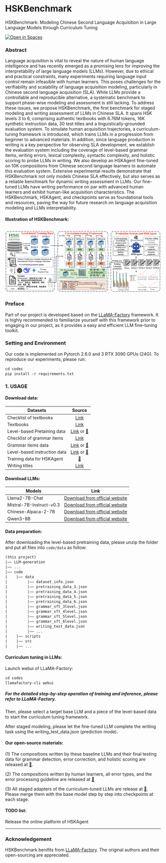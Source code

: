 # HSKBenchmark
HSKBenchmark: Modeling Chinese Second Language Acquisition in Large Language Models through Curriculum Tuning

[![Open in Spaces](https://img.shields.io/badge/🤗-Open%20in%20Spaces-blue)](https://huggingface.co/CharlesYeung001/HSKBenchmark_adapters/tree/main)

### Abstract
Language acquisition is vital to reveal the nature of human language intelligence and has recently emerged as a promising lens for improving the interpretability of large language models (LLMs). However, due to ethical and practical constraints, many experiments requiring language input control remain infeasible with human learners. This poses challenges for the verifiability and scalability of language acquisition modeling, particularly in Chinese second language acquisition (SLA). While LLMs provide a controllable and reproducible alternative, a systematic benchmark to support phase-wise modeling and assessment is still lacking. To address these issues, we propose HSKBenchmark, the first benchmark for staged modeling and writing assessment of LLMs in Chinese SLA. It spans HSK levels 3 to 6, comprising authentic textbooks with 6.76M tokens, 16K synthetic instruction data, 30 test titles and a linguistically-grounded evaluation system. To simulate human acquisition trajectories, a curriculum-tuning framework is introduced, which trains LLMs in a progression from beginner to advanced materials. In addition, since language production in writing is a key perspective for observing SLA development, we establish the evaluation system including the coverage of level-based grammar items, writing errors, lexical complexity, syntactic complexity, and holistic scoring to probe LLMs in writing. We also develop an HSKAgent fine-tuned on 10K compositions from Chinese second language learners to automate this evaluation system. Extensive experimental results demonstrate that HSKBenchmark not only models Chinese SLA effectively, but also serves as a reliable benchmark for dynamic writing assessment in LLMs. Our fine-tuned LLMs have writing performance on par with advanced human learners and exhibit human-like acquisition characteristics. The HSKBenchmark, HSKAgent, and checkpoints serve as foundational tools and resources, paving the way for future research on language acquisition modeling and LLMs interpretability.

#### Illustration of HSKBenchmark:
![image](./benchmark_framework.png)
---

### Preface
Part of our project is developed based on the [LLaMA-Factory](https://github.com/hiyouga/LLaMA-Factory) framework. It is highly recommended to familiarize yourself with this framework prior to engaging in our project, as it provides a easy and efficient LLM fine-tuning toolkit.

### Setting and Environment
Our code is implemented on Pytorch 2.6.0 and 3 RTX 3090 GPUs (24G). 
To reproduce our experiments, please run: 
```.
cd codes
pip install -r requirements.txt
```
### 1. USAGE
#### Download data: 
Datasets | Source
--- | :---:
Checklist of textbooks | [Link](https://github.com/CharlesYang030/HSKB/blob/main/data/pretraining_data/textbook_checklist.xlsx)
Textbooks | [Link](https://github.com/CharlesYang030/HSKB/tree/main/data/pretraining_data/pretrain-data)
Level-based Pretaining data | [Link](https://github.com/CharlesYang030/HSKB/tree/main/data/pretraining_data) or  [🤗](https://huggingface.co/datasets/CharlesYeung001/Curriculum_Tuning_Training_Data)
Checklist of grammar items | [Link](https://github.com/CharlesYang030/HSKB/blob/main/data/grammar_instruction_data/grammar_items/HSK_grammar_items_selected_collection.xlsx)
Grammar items data | [Link](https://github.com/CharlesYang030/HSKB/tree/main/data/grammar_instruction_data/grammar_items) or  [🤗](https://huggingface.co/datasets/CharlesYeung001/Curriculum_Tuning_Training_Data)
Level-based instruction data | [Link](https://github.com/CharlesYang030/HSKB/tree/main/data/grammar_instruction_data/level_based_sft_data) or  [🤗](https://huggingface.co/datasets/CharlesYeung001/Curriculum_Tuning_Training_Data)
Training data for HSKAgent | [🤗](https://huggingface.co/datasets/CharlesYeung001/Curriculum_Tuning_Training_Data)
Writing titles | [Link](https://github.com/CharlesYang030/HSKB/blob/main/codes/data/writing_test_data.json)

#### Download LLMs: 
Models | Link
--- | :---:
Llama2-7B-Chat | [Download from official website](https://www.llama.com/llama2/)
Mistral-7B-Instruct-v0.3 | [Download from official website](https://huggingface.co/mistralai/Mistral-7B-Instruct-v0.3)
Chinese-Alpaca-2-7B | [Download from official website](https://huggingface.co/hfl/chinese-alpaca-2-7b)
Qwen3-8B | [Download from official website](https://huggingface.co/Qwen/Qwen3-8B)

#### Data preparation:
After downloading the level-based pretraining data, please unzip the folder and put all files into `code/data` as follow:
```.
(this project)
|—— LLM-generation
|—— ...
|—— code
|    |—— data
|         |—— dataset_info.json
|         |—— pretraining_data_3.json
|         |—— pretraining_data_4.json
|         |—— pretraining_data_5.json
|         |—— pretraining_data_6.json
|         |—— grammar_sft_3level.json
|         |—— grammar_sft_4level.json
|         |—— grammar_sft_5level.json
|         |—— grammar_sft_6level.json
|         |—— writing_test_data.json
|         |—— ...
|    |—— scripts
|    |—— src
|    |—— ...
```

#### Curriculum tuning in LLMs:
Launch webui of LLaMA-Factory:
```.
cd codes
llamafactory-cli webui
```
##### For the detailed step-by-step operation of training and inference, please refer to LLaMA-Factory.

Then, please select a target base LLM and a piece of the level-based data to start the curriculum tuning framework.

After staged modeling, please let the fine-tuned LLM complete the writing task using the writing_test_data.json (prediction mode).

#### Our open-source materials:

(1) The compositions written by these baseline LLMs and their final testing data for grammar detection, error correction, and holistic scoring are released at [🤗](https://huggingface.co/datasets/CharlesYeung001/Curriculum_Tuning_Test_Data).

(2) The compositions written by human learners, all error types, and the error processing guideline are released at [🤗](https://huggingface.co/datasets/CharlesYeung001/Writing_and_Errors)

(3) All staged adapters of the curriculum-tuned LLMs are release at [🤗](https://huggingface.co/CharlesYeung001/HSKBenchmark_adapters). Please merge them with the base model step by step into checkpoints at each stage.

#### TODO list:
Release the online platform of HSKAgent

---

### Acknowledgement
HSKBenchmark benifits from [LLaMA-Factory](https://github.com/hiyouga/LLaMA-Factory). The original authors and their open-sourcing are appreciated.
